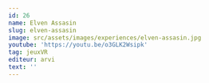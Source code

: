 ```yaml
---
id: 26
name: Elven Assasin
slug: elven-assasin
image: src/assets/images/experiences/elven-assasin.jpg
youtube: 'https://youtu.be/o3GLK2Wsipk'
tag: jeuxVR
editeur: arvi
text: ''
---
```


